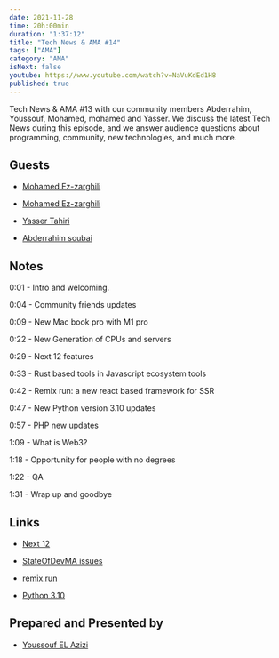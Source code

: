 ```yaml
---
date: 2021-11-28
time: 20h:00min
duration: "1:37:12"
title: "Tech News & AMA #14"
tags: ["AMA"]
category: "AMA"
isNext: false
youtube: https://www.youtube.com/watch?v=NaVuKdEd1H8
published: true
---
```


Tech News & AMA #13 with our community members Abderrahim, Youssouf, Mohamed, mohamed and Yasser. We discuss the latest Tech News during this episode, and we answer audience questions about programming, community, new technologies, and much more.

## Guests

- [Mohamed Ez-zarghili](https://twitter.com/ezzarghili)

- [Mohamed Ez-zarghili](https://twitter.com/ezzarghili)

- [Yasser Tahiri](https://www.yezz.me/)

- [Abderrahim soubai](https://www.soubai.me/)

## Notes

0:01 - Intro and welcoming.

0:04 - Community friends updates

0:09 - New Mac book pro with M1 pro

0:22 - New Generation of CPUs and servers

0:29 - Next 12 features

0:33 - Rust based tools in Javascript ecosystem tools

0:42 - Remix run: a new react based framework for SSR

0:47 - New Python version 3.10 updates

0:57 - PHP new updates

1:09 - What is Web3?

1:18 - Opportunity for people with no degrees

1:22 - QA

1:31 - Wrap up and goodbye

## Links

- [Next 12](https://www.youtube.com/watch?v=lRQ5z7i7pxE)

- [StateOfDevMA issues](https://github.com/DevC-Casa/stateofdev.ma/issues)

- [remix.run](https://remix.run/)

- [Python 3.10](https://realpython.com/python310-new-features/)

## Prepared and Presented by

- [Youssouf EL Azizi](https://elazizi.com/)
